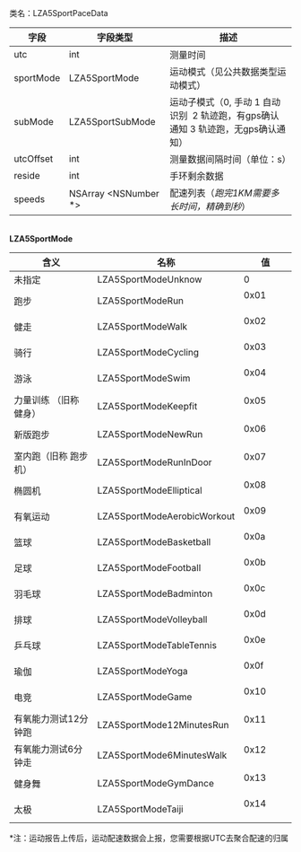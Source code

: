 类名：LZA5SportPaceData

| 字段 | 字段类型 | 描述 |
| --- | --- | --- |
| utc | int | 测量时间 |
| sportMode | LZA5SportMode | 运动模式（见公共数据类型运动模式） |
| subMode | LZA5SportSubMode | 运动子模式（0, 手动 1 自动识别  2 轨迹跑，有gps确认通知 3 轨迹跑，无gps确认通知） |
| utcOffset | int | 测量数据间隔时间（单位：s） |
| reside | int | 手环剩余数据 |
| speeds | NSArray <NSNumber *> | 配速列表（_跑完1KM需要多长时间，精确到秒_） |


<br />**LZA5SportMode**

| 含义 | 名称 | 值 |
| --- | --- | --- |
| 未指定          | LZA5SportModeUnknow         | 0 |
| 跑步           | LZA5SportModeRun            | 0x01             |
| 健走           | LZA5SportModeWalk           | 0x02             |
| 骑行           | LZA5SportModeCycling        | 0x03             |
| 游泳           | LZA5SportModeSwim           | 0x04             |
| 力量训练 （旧称 健身） | LZA5SportModeKeepfit        | 0x05             |
| 新版跑步         | LZA5SportModeNewRun         | 0x06             |
| 室内跑（旧称 跑步机）  | LZA5SportModeRunInDoor      | 0x07             |
| 椭圆机          | LZA5SportModeElliptical     | 0x08             |
| 有氧运动         | LZA5SportModeAerobicWorkout | 0x09             |
| 篮球           | LZA5SportModeBasketball     | 0x0a             |
| 足球           | LZA5SportModeFootball       | 0x0b             |
| 羽毛球          | LZA5SportModeBadminton      | 0x0c             |
| 排球           | LZA5SportModeVolleyball     | 0x0d             |
| 乒乓球          | LZA5SportModeTableTennis    | 0x0e             |
| 瑜伽           | LZA5SportModeYoga           | 0x0f             |
| 电竞           | LZA5SportModeGame           | 0x10             |
| 有氧能力测试12分钟跑  | LZA5SportMode12MinutesRun  | 0x11             |
| 有氧能力测试6分钟走   | LZA5SportMode6MinutesWalk  | 0x12             |
| 健身舞          | LZA5SportModeGymDance       | 0x13             |
| 太极 | LZA5SportModeTaiji          | 0x14             |

*注：运动报告上传后，运动配速数据会上报，您需要根据UTC去聚合配速的归属<br />


